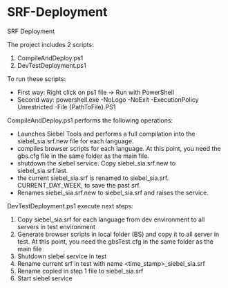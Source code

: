 # SRF-Deployment
SRF Deployment

The project includes 2 scripts:
1. CompileAndDeploy.ps1
2. DevTestDeployment.ps1

To run these scripts:
+ First way: Right click on ps1 file -> Run with PowerShell
+ Second way: powershell.exe -NoLogo -NoExit -ExecutionPolicy Unrestricted -File {PathToFile}.PS1

CompileAndDeploy.ps1 performs the following operations:
- Launches Siebel Tools and performs a full compilation into the siebel_sia.srf.new file for each language.
- compiles browser scripts for each language. At this point, you need the gbs.cfg file in the same folder as the main file.
- shutdown the siebel service. Copy siebel_sia.srf.new to siebel_sia.srf.last.
- the current siebel_sia.srf is renamed to siebel_sia.srf. CURRENT_DAY_WEEK, to save the past srf.
- Renames siebel_sia.srf.new to siebel_sia.srf and raises the service.


DevTestDeployment.ps1 execute next steps:
1. Copy siebel_sia.srf for each language from dev environment to all servers in test environment
2. Generate browser scripts in local folder (BS) and copy it to all server in test. At this point, you need the gbsTest.cfg in the same folder as the main file
3. Shutdown siebel service in test
4. Rename current srf in test with name <time_stamp>_siebel_sia.srf
5. Rename copied in step 1 file to siebel_sia.srf
6. Start siebel service

